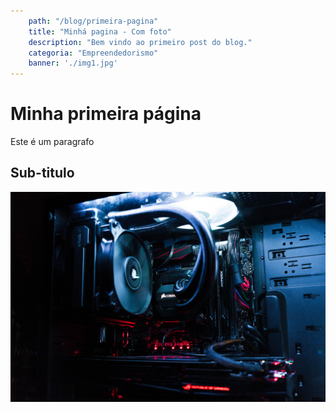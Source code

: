 ```yaml
---
    path: "/blog/primeira-pagina"
    title: "Minhá pagina - Com foto"
    description: "Bem vindo ao primeiro post do blog."
    categoria: "Empreendedorismo"
    banner: './img1.jpg'
---
```


# Minha primeira página

Este é um paragrafo

## Sub-titulo

![Minha foto](./img1.jpg)

